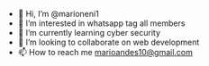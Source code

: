 - 👋 Hi, I’m @marioneni1
- 👀 I’m interested in whatsapp tag all members
- 🌱 I’m currently learning cyber security
- 💞️ I’m looking to collaborate on web development
- 📫 How to reach me marioandes10@gmail.com

<!---
marioneni1/marioneni1 is a ✨ special ✨ repository because its `README.md` (this file) appears on your GitHub profile.
You can click the Preview link to take a look at your changes.
--->
